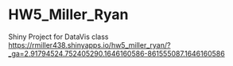 # HW5_Miller_Ryan
Shiny Project for DataVis class
https://rmiller438.shinyapps.io/hw5_miller_ryan/?_ga=2.91794524.752405290.1646160586-861555087.1646160586
